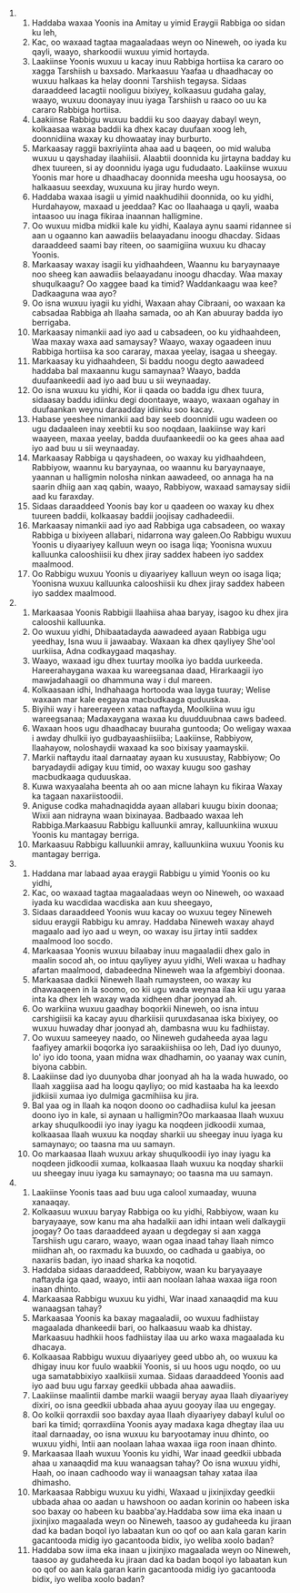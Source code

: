 <ol>
  <li>
    <ol>
      <li>Haddaba waxaa Yoonis ina Amitay u yimid Eraygii Rabbiga oo sidan ku leh,</li>
      <li>Kac, oo waxaad tagtaa magaaladaas weyn oo Nineweh, oo iyada ku qayli, waayo, sharkoodii wuxuu yimid hortayda.</li>
      <li>Laakiinse Yoonis wuxuu u kacay inuu Rabbiga hortiisa ka cararo oo xagga Tarshiish u baxsado. Markaasuu Yaafaa u dhaadhacay oo wuxuu halkaas ka helay doonni Tarshiish tegaysa. Sidaas daraaddeed lacagtii nooliguu bixiyey, kolkaasuu gudaha galay, waayo, wuxuu doonayay inuu iyaga Tarshiish u raaco oo uu ka cararo Rabbiga hortiisa.</li>
      <li>Laakiinse Rabbigu wuxuu baddii ku soo daayay dabayl weyn, kolkaasaa waxaa baddii ka dhex kacay duufaan xoog leh, doonnidiina waxay ku dhowaatay inay burburto.</li>
      <li>Markaasay raggii baxriyiinta ahaa aad u baqeen, oo mid waluba wuxuu u qayshaday ilaahiisii. Alaabtii doonnida ku jirtayna badday ku dhex tuureen, si ay doonnidu iyaga ugu fududaato. Laakiinse wuxuu Yoonis mar hore u dhaadhacay doonnida meesha ugu hoosaysa, oo halkaasuu seexday, wuxuuna ku jiray hurdo weyn.</li>
      <li>Haddaba waxaa isagii u yimid naakhudihii doonnida, oo ku yidhi, Hurdahayow, maxaad u jeeddaa? Kac oo Ilaahaaga u qayli, waaba intaasoo uu inaga fikiraa inaannan halligmine.</li>
      <li>Oo wuxuu midba midkii kale ku yidhi, Kaalaya aynu saami ridannee si aan u ogaanno kan aawadiis belaayadanu inoogu dhacday. Sidaas daraaddeed saami bay riteen, oo saamigiina wuxuu ku dhacay Yoonis.</li>
      <li>Markaasay waxay isagii ku yidhaahdeen, Waannu ku baryaynaaye noo sheeg kan aawadiis belaayadanu inoogu dhacday. Waa maxay shuqulkaagu? Oo xaggee baad ka timid? Waddankaagu waa kee? Dadkaaguna waa ayo?</li>
      <li>Oo isna wuxuu iyagii ku yidhi, Waxaan ahay Cibraani, oo waxaan ka cabsadaa Rabbiga ah Ilaaha samada, oo ah Kan abuuray badda iyo berrigaba.</li>
      <li>Markaasay nimankii aad iyo aad u cabsadeen, oo ku yidhaahdeen, Waa maxay waxa aad samaysay? Waayo, waxay ogaadeen inuu Rabbiga hortiisa ka soo cararay, maxaa yeelay, isagaa u sheegay.</li>
      <li>Markaasay ku yidhaahdeen, Si baddu noogu degto aawadeed haddaba bal maxaannu kugu samaynaa? Waayo, badda duufaankeedii aad iyo aad buu u sii weynaaday.</li>
      <li>Oo isna wuxuu ku yidhi, Kor ii qaada oo badda igu dhex tuura, sidaasay baddu idiinku degi doontaaye, waayo, waxaan ogahay in duufaankan weynu daraadday idiinku soo kacay.</li>
      <li>Habase yeeshee nimankii aad bay seeb doonnidii ugu wadeen oo ugu dadaaleen inay xeebtii ku soo noqdaan, laakiinse way kari waayeen, maxaa yeelay, badda duufaankeedii oo ka gees ahaa aad iyo aad buu u sii weynaaday.</li>
      <li>Markaasay Rabbiga u qayshadeen, oo waxay ku yidhaahdeen, Rabbiyow, waannu ku baryaynaa, oo waannu ku baryaynaaye, yaannan u halligmin nolosha ninkan aawadeed, oo annaga ha na saarin dhiig aan xaq qabin, waayo, Rabbiyow, waxaad samaysay sidii aad ku faraxday.</li>
      <li>Sidaas daraaddeed Yoonis bay kor u qaadeen oo waxay ku dhex tuureen baddii, kolkaasay baddii joojisay cadhadeedii.</li>
      <li>Markaasay nimankii aad iyo aad Rabbiga uga cabsadeen, oo waxay Rabbiga u bixiyeen allabari, nidarrona way galeen.Oo Rabbigu wuxuu Yoonis u diyaariyey kalluun weyn oo isaga liqa; Yoonisna wuxuu kalluunka calooshiisii ku dhex jiray saddex habeen iyo saddex maalmood.</li>
      <li>Oo Rabbigu wuxuu Yoonis u diyaariyey kalluun weyn oo isaga liqa; Yoonisna wuxuu kalluunka calooshiisii ku dhex jiray saddex habeen iyo saddex maalmood.</li>
    </ol>
  </li>
  <li>
    <ol>
      <li>Markaasaa Yoonis Rabbigii Ilaahiisa ahaa baryay, isagoo ku dhex jira calooshii kalluunka.</li>
      <li>Oo wuxuu yidhi, Dhibaatadayda aawadeed ayaan Rabbiga ugu yeedhay, Isna wuu ii jawaabay. Waxaan ka dhex qayliyey She'ool uurkiisa, Adna codkaygaad maqashay.</li>
      <li>Waayo, waxaad igu dhex tuurtay moolka iyo badda uurkeeda. Hareerahaygana waxaa ku wareegsanaa daad, Hirarkaagii iyo mawjadahaagii oo dhammuna way i dul mareen.</li>
      <li>Kolkaasaan idhi, Indhahaaga hortooda waa layga tuuray; Welise waxaan mar kale eegayaa macbudkaaga quduuskaa.</li>
      <li>Biyihii way i hareerayeen xataa naftayda, Moolkiina wuu igu wareegsanaa; Madaxaygana waxaa ku duudduubnaa caws badeed.</li>
      <li>Waxaan hoos ugu dhaadhacay buuraha guntooda; Oo weligay waxaa i awday dhulkii iyo gudbayaashiisiiba; Laakiinse, Rabbiyow, Ilaahayow, noloshaydii waxaad ka soo bixisay yaamayskii.</li>
      <li>Markii naftaydu itaal darnaatay ayaan ku xusuustay, Rabbiyow; Oo baryadaydii adigay kuu timid, oo waxay kuugu soo gashay macbudkaaga quduuskaa.</li>
      <li>Kuwa waxyaalaha beenta ah oo aan micne lahayn ku fikiraa Waxay ka tagaan naxariistoodii.</li>
      <li>Aniguse codka mahadnaqidda ayaan allabari kuugu bixin doonaa; Wixii aan nidrayna waan bixinayaa. Badbaado waxaa leh Rabbiga.Markaasuu Rabbigu kalluunkii amray, kalluunkiina wuxuu Yoonis ku mantagay berriga.</li>
      <li>Markaasuu Rabbigu kalluunkii amray, kalluunkiina wuxuu Yoonis ku mantagay berriga.</li>
    </ol>
  </li>
  <li>
    <ol>
      <li>Haddana mar labaad ayaa eraygii Rabbigu u yimid Yoonis oo ku yidhi,</li>
      <li>Kac, oo waxaad tagtaa magaaladaas weyn oo Nineweh, oo waxaad iyada ku wacdidaa wacdiska aan kuu sheegayo,</li>
      <li>Sidaas daraaddeed Yoonis wuu kacay oo wuxuu tegey Nineweh siduu eraygii Rabbigu ku amray. Haddaba Nineweh waxay ahayd magaalo aad iyo aad u weyn, oo waxay isu jirtay intii saddex maalmood loo socdo.</li>
      <li>Markaasaa Yoonis wuxuu bilaabay inuu magaaladii dhex galo in maalin socod ah, oo intuu qayliyey ayuu yidhi, Weli waxaa u hadhay afartan maalmood, dabadeedna Nineweh waa la afgembiyi doonaa.</li>
      <li>Markaasaa dadkii Nineweh Ilaah rumaysteen, oo waxay ku dhawaaqeen in la soomo, oo kii ugu wada weynaa ilaa kii ugu yaraa inta ka dhex leh waxay wada xidheen dhar joonyad ah.</li>
      <li>Oo warkiina wuxuu gaadhay boqorkii Nineweh, oo isna intuu carshigiisii ka kacay ayuu dharkiisii quruxdasanaa iska bixiyey, oo wuxuu huwaday dhar joonyad ah, dambasna wuu ku fadhiistay.</li>
      <li>Oo wuxuu sameeyey naado, oo Nineweh gudaheeda ayaa lagu faafiyey amarkii boqorka iyo saraakiishiisa oo leh, Dad iyo duunyo, lo' iyo ido toona, yaan midna wax dhadhamin, oo yaanay wax cunin, biyona cabbin.</li>
      <li>Laakiinse dad iyo duunyoba dhar joonyad ah ha la wada huwado, oo Ilaah xaggiisa aad ha loogu qayliyo; oo mid kastaaba ha ka leexdo jidkiisii xumaa iyo dulmiga gacmihiisa ku jira.</li>
      <li>Bal yaa og in Ilaah ka noqon doono oo cadhadiisa kulul ka jeesan doono iyo in kale, si aynaan u halligmin?Oo markaasaa Ilaah wuxuu arkay shuqulkoodii iyo inay iyagu ka noqdeen jidkoodii xumaa, kolkaasaa Ilaah wuxuu ka noqday sharkii uu sheegay inuu iyaga ku samaynayo; oo taasna ma uu samayn.</li>
      <li>Oo markaasaa Ilaah wuxuu arkay shuqulkoodii iyo inay iyagu ka noqdeen jidkoodii xumaa, kolkaasaa Ilaah wuxuu ka noqday sharkii uu sheegay inuu iyaga ku samaynayo; oo taasna ma uu samayn.</li>
    </ol>
  </li>
  <li>
    <ol>
      <li>Laakiinse Yoonis taas aad buu uga calool xumaaday, wuuna xanaaqay.</li>
      <li>Kolkaasuu wuxuu baryay Rabbiga oo ku yidhi, Rabbiyow, waan ku baryayaaye, sow kanu ma aha hadalkii aan idhi intaan weli dalkaygii joogay? Oo taas daraaddeed ayaan u degdegay si aan xagga Tarshiish ugu cararo, waayo, waan ogaa inaad tahay Ilaah nimco miidhan ah, oo raxmadu ka buuxdo, oo cadhada u gaabiya, oo naxariis badan, iyo inaad sharka ka noqotid.</li>
      <li>Haddaba sidaas daraaddeed, Rabbiyow, waan ku baryayaaye naftayda iga qaad, waayo, intii aan noolaan lahaa waxaa iiga roon inaan dhinto.</li>
      <li>Markaasaa Rabbigu wuxuu ku yidhi, War inaad xanaaqdid ma kuu wanaagsan tahay?</li>
      <li>Markaasaa Yoonis ka baxay magaaladii, oo wuxuu fadhiistay magaalada dhankeedii bari, oo halkaasuu waab ka dhistay. Markaasuu hadhkii hoos fadhiistay ilaa uu arko waxa magaalada ku dhacaya.</li>
      <li>Kolkaasaa Rabbigu wuxuu diyaariyey geed ubbo ah, oo wuxuu ka dhigay inuu kor fuulo waabkii Yoonis, si uu hoos ugu noqdo, oo uu uga samatabbixiyo xaalkiisii xumaa. Sidaas daraaddeed Yoonis aad iyo aad buu ugu farxay geedkii ubbada ahaa aawadiis.</li>
      <li>Laakiinse maalintii dambe markii waagii beryay ayaa Ilaah diyaariyey dixiri, oo isna geedkii ubbada ahaa ayuu gooyay ilaa uu engegay.</li>
      <li>Oo kolkii qorraxdii soo baxday ayaa Ilaah diyaariyey dabayl kulul oo bari ka timid; qorraxdiina Yoonis ayay madaxa kaga dhegtay ilaa uu itaal darnaaday, oo isna wuxuu ku baryootamay inuu dhinto, oo wuxuu yidhi, Intii aan noolaan lahaa waxaa iiga roon inaan dhinto.</li>
      <li>Markaasaa Ilaah wuxuu Yoonis ku yidhi, War inaad geedkii ubbada ahaa u xanaaqdid ma kuu wanaagsan tahay? Oo isna wuxuu yidhi, Haah, oo inaan cadhoodo way ii wanaagsan tahay xataa ilaa dhimasho.</li>
      <li>Markaasaa Rabbigu wuxuu ku yidhi, Waxaad u jixinjixday geedkii ubbada ahaa oo aadan u hawshoon oo aadan korinin oo habeen iska soo baxay oo habeen ku baabba'ay.Haddaba sow iima eka inaan u jixinjixo magaalada weyn oo Nineweh, taasoo ay gudaheeda ku jiraan dad ka badan boqol iyo labaatan kun oo qof oo aan kala garan karin gacantooda midig iyo gacantooda bidix, iyo weliba xoolo badan?</li>
      <li>Haddaba sow iima eka inaan u jixinjixo magaalada weyn oo Nineweh, taasoo ay gudaheeda ku jiraan dad ka badan boqol iyo labaatan kun oo qof oo aan kala garan karin gacantooda midig iyo gacantooda bidix, iyo weliba xoolo badan?</li>
    </ol>
  </li>
</ol>